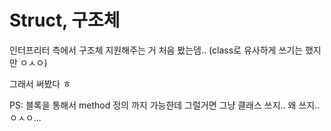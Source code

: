 # Struct, 구조체

인터프리터 측에서 구조체 지원해주는 거 처음 봤는뎀.. (class로 유사하게 쓰기는 했지만 ㅇㅅㅇ)

그래서 써봤다 ㅎ

PS: 블록을 통해서 method 정의 까지 가능한데 그럴거면 그냥 클래스 쓰지.. 왜 쓰지.. ㅇㅅㅇ...